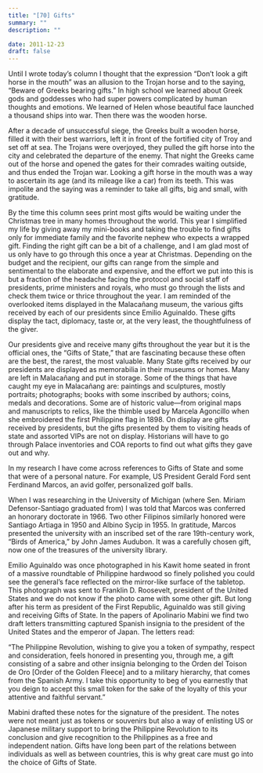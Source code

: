```yaml
---
title: "[70] Gifts"
summary: ""
description: ""

date: 2011-12-23
draft: false
---
```


Until I wrote today’s column I thought that the expression “Don’t look a gift horse in the mouth” was an allusion to the Trojan horse and to the saying, “Beware of Greeks bearing gifts.” In high school we learned about Greek gods and goddesses who had super powers complicated by human thoughts and emotions. We learned of Helen whose beautiful face launched a thousand ships into war. Then there was the wooden horse.

After a decade of unsuccessful siege, the Greeks built a wooden horse, filled it with their best warriors, left it in front of the fortified city of Troy and set off at sea. The Trojans were overjoyed, they pulled the gift horse into the city and celebrated the departure of the enemy. That night the Greeks came out of the horse and opened the gates for their comrades waiting outside, and thus ended the Trojan war. Looking a gift horse in the mouth was a way to ascertain its age (and its mileage like a car) from its teeth. This was impolite and the saying was a reminder to take all gifts, big and small, with gratitude.

By the time this column sees print most gifts would be waiting under the Christmas tree in many homes throughout the world. This year I simplified my life by giving away my mini-books and taking the trouble to find gifts only for immediate family and the favorite nephew who expects a wrapped gift. Finding the right gift can be a bit of a challenge, and I am glad most of us only have to go through this once a year at Christmas. Depending on the budget and the recipient, our gifts can range from the simple and sentimental to the elaborate and expensive, and the effort we put into this is but a fraction of the headache facing the protocol and social staff of presidents, prime ministers and royals, who must go through the lists and check them twice or thrice throughout the year. I am reminded of the overlooked items displayed in the Malacañang museum, the various gifts received by each of our presidents since Emilio Aguinaldo. These gifts display the tact, diplomacy, taste or, at the very least, the thoughtfulness of the giver.

Our presidents give and receive many gifts throughout the year but it is the official ones, the “Gifts of State,” that are fascinating because these often are the best, the rarest, the most valuable. Many State gifts received by our presidents are displayed as memorabilia in their museums or homes. Many are left in Malacañang and put in storage. Some of the things that have caught my eye in Malacañang are: paintings and sculptures, mostly portraits; photographs; books with some inscribed by authors; coins, medals and decorations. Some are of historic value—from original maps and manuscripts to relics, like the thimble used by Marcela Agoncillo when she embroidered the first Philippine flag in 1898. On display are gifts received by presidents, but the gifts presented by them to visiting heads of state and assorted VIPs are not on display. Historians will have to go through Palace inventories and COA reports to find out what gifts they gave out and why.

In my research I have come across references to Gifts of State and some that were of a personal nature. For example, US President Gerald Ford sent Ferdinand Marcos, an avid golfer, personalized golf balls.

When I was researching in the University of Michigan (where Sen. Miriam Defensor-Santiago graduated from) I was told that Marcos was conferred an honorary doctorate in 1966. Two other Filipinos similarly honored were Santiago Artiaga in 1950 and Albino Sycip in 1955. In gratitude, Marcos presented the university with an inscribed set of the rare 19th-century work, “Birds of America,” by John James Audubon. It was a carefully chosen gift, now one of the treasures of the university library.

Emilio Aguinaldo was once photographed in his Kawit home seated in front of a massive roundtable of Philippine hardwood so finely polished you could see the general’s face reflected on the mirror-like surface of the tabletop. This photograph was sent to Franklin D. Roosevelt, president of the United States and we do not know if the photo came with some other gift. But long after his term as president of the First Republic, Aguinaldo was still giving and receiving Gifts of State. In the papers of Apolinario Mabini we find two draft letters transmitting captured Spanish insignia to the president of the United States and the emperor of Japan. The letters read:

“The Philippine Revolution, wishing to give you a token of sympathy, respect and consideration, feels honored in presenting you, through me, a gift consisting of a sabre and other insignia belonging to the Orden del Toison de Oro [Order of the Golden Fleece] and to a military hierarchy, that comes from the Spanish Army. I take this opportunity to beg of you earnestly that you deign to accept this small token for the sake of the loyalty of this your attentive and faithful servant.”

Mabini drafted these notes for the signature of the president. The notes were not meant just as tokens or souvenirs but also a way of enlisting US or Japanese military support to bring the Philippine Revolution to its conclusion and give recognition to the Philippines as a free and independent nation.  Gifts have long been part of the relations between individuals as well as between countries, this is why great care must go into the choice of Gifts of State.
